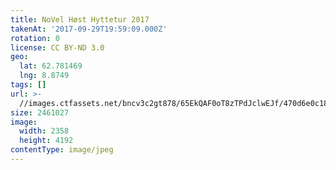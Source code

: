 ```yaml
---
title: NoVel Høst Hyttetur 2017
takenAt: '2017-09-29T19:59:09.000Z'
rotation: 0
license: CC BY-ND 3.0
geo:
  lat: 62.781469
  lng: 8.8749
tags: []
url: >-
  //images.ctfassets.net/bncv3c2gt878/65EkQAF0oT8zTPdJclwEJf/470d6e0c185424d50231bc1d0a6f8f8c/novel-hst-hyttetur-2017_37389538126_o
size: 2461027
image:
  width: 2358
  height: 4192
contentType: image/jpeg
---
```


